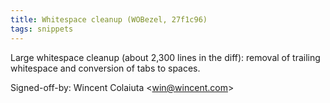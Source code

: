 ```yaml
---
title: Whitespace cleanup (WOBezel, 27f1c96)
tags: snippets
---
```


Large whitespace cleanup (about 2,300 lines in the diff): removal of trailing whitespace and conversion of tabs to spaces.

Signed-off-by: Wincent Colaiuta &lt;win@wincent.com&gt;
